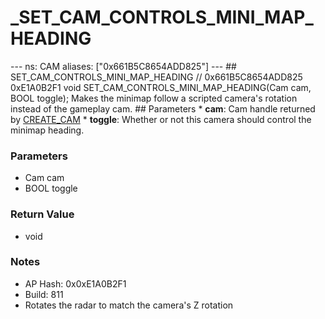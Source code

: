 # _SET_CAM_CONTROLS_MINI_MAP_HEADING

--- ns: CAM aliases: ["0x661B5C8654ADD825"] --- ## SET_CAM_CONTROLS_MINI_MAP_HEADING  // 0x661B5C8654ADD825 0xE1A0B2F1 void SET_CAM_CONTROLS_MINI_MAP_HEADING(Cam cam, BOOL toggle);  Makes the minimap follow a scripted camera's rotation instead of the gameplay cam.  ## Parameters * **cam**: Cam handle returned by [CREATE_CAM](#_0xC3981DCE61D9E13F) * **toggle**: Whether or not this camera should control the minimap heading.

### Parameters
* Cam cam
* BOOL toggle

### Return Value
* void

### Notes
* AP Hash: 0x0xE1A0B2F1
* Build: 811
* Rotates the radar to match the camera's Z rotation

